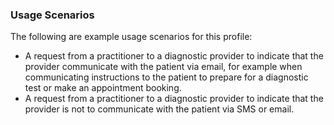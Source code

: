 ### Usage Scenarios
The following are example usage scenarios for this profile:
* A request from a practitioner to a diagnostic provider to indicate that the provider communicate with the patient via email, for example when communicating instructions to the patient to prepare for a diagnostic test or make an appointment booking.
* A request from a practitioner to a diagnostic provider to indicate that the provider is not to communicate with the patient via SMS or email.

